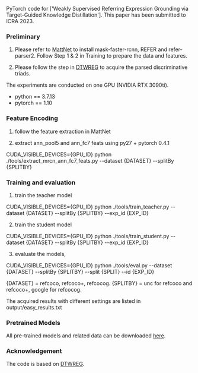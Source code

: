 PyTorch  code for ['Weakly Supervised Referring Expression Grounding via Target-Guided Knowledge Distillation']. This paper has been submitted to ICRA 2023.

### Preliminary
1. Please refer to [MattNet](https://github.com/lichengunc/MAttNet) to install mask-faster-rcnn, REFER and refer-parser2. Follow Step 1 & 2 in Training to prepare the data and features.

2. Please follow the step in [DTWREG](https://github.com/insomnia94/DTWREG) to acquire the parsed discriminative triads.

The experiments are conducted on one GPU (NVIDIA RTX 3090ti).

- python == 3.7.13
- pytorch == 1.10
### Feature Encoding
1. follow the feature extraction in MattNet

2. extract ann_pool5 and ann_fc7 feats using py27 + pytorch 0.4.1

CUDA_VISIBLE_DEVICES={GPU_ID} python ./tools/extract_mrcn_ann_fc7_feats.py --dataset {DATASET} --splitBy {SPLITBY}

### Training and evaluation
1. train the teacher model

CUDA_VISIBLE_DEVICES={GPU_ID} python ./tools/train_teacher.py --dataset {DATASET} --splitBy {SPLITBY} --exp_id {EXP_ID}

2. train the student model

CUDA_VISIBLE_DEVICES={GPU_ID} python ./tools/train_student.py --dataset {DATASET} --splitBy {SPLITBY} --exp_id {EXP_ID}

3. evaluate the models,

CUDA_VISIBLE_DEVICES={GPU_ID} python ./tools/eval.py --dataset {DATASET} --splitBy {SPLITBY} --split {SPLIT} --id {EXP_ID}

{DATASET} = refcoco, refcoco+, refcocog. {SPLITBY} = unc for refcoco and refcoco+, google for refcocog.

The acquired results with different settings are listed in output/easy_results.txt

### Pretrained Models
All pre-trained models and related data can be downloaded [here](https://drive.google.com/file/d/1PiFWptVi_kZe_hS7VsnMX__8iqYd6UX6/view?usp=sharing).

### Acknowledgement
The code is based on [DTWREG](https://github.com/insomnia94/DTWREG/).
